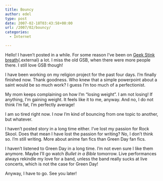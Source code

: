 ```yaml
---
title: Bouncy
author: edel
type: post
date: 2007-02-18T03:43:58+00:00
url: /2007/02/bouncy/
categories:
  - Internet

---
```

Hello! I haven&#8217;t posted in a while. For some reason I&#8217;ve been on [Geek Stink breath][1]{.external} a lot. I miss the old GSB, when there were more people there. I still love GSB though!

I have been working on my religion project for the past four days. I&#8217;m finally finished now. Thank goodness. Who knew that a simple powerpoint about a saint would be so much work? I guess I&#8217;m too much of a perfectionist.

My mom keeps complaining on how I&#8217;m &#8220;losing weight&#8221;. I am not losing! If anything, I&#8217;m gaining weight. It feels like it to me, anyway. And no, I do not think I&#8217;m fat, I&#8217;m perfectly average!

I am so tired right now. I now I&#8217;m kind of bouncing from one topic to another, but whatever.

I haven&#8217;t posted story in a long time either. I&#8217;ve lost my passion for Rock Skool. Does that mean I have lost the passion for writing? No, I don&#8217;t think so. I&#8217;m still writing. More about anime fan fics than Green Day fan fics. 

I haven&#8217;t listened to Green Day in a long time. I&#8217;m not even sure I like them anymore. Maybe I&#8217;ll go watch _Bullet in a Bible_ tomorrow. Live performances always rekindle my love for a band, unless the band really sucks at live concerts, which is not the case for Green Day! 

Anyway, I have to go. See you later!

<ol class="footnote">
</ol>

 [1]: http://geekstinkbreath.net